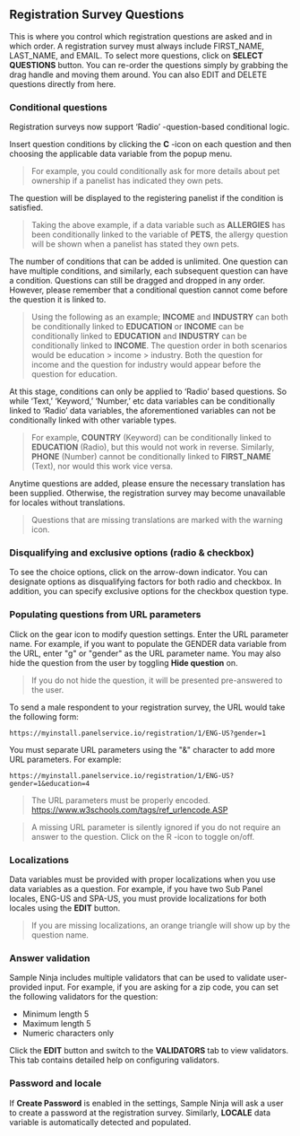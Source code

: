 ## Registration Survey Questions

This is where you control which registration questions are asked and in which order. A registration survey must always include FIRST_NAME, LAST_NAME, and EMAIL. To select more questions, click on **SELECT QUESTIONS** button. You can re-order the questions simply by grabbing the drag handle and moving them around. You can also EDIT and DELETE questions directly from here.

### Conditional questions

Registration surveys now support ‘Radio’ -question-based conditional logic. 

Insert question conditions by clicking the **C** -icon on each question and then choosing the applicable data variable from the popup menu. 

> For example, you could conditionally ask for more details about pet ownership if a panelist has indicated they own pets. 

The question will be displayed to the registering panelist if the condition is satisfied.

> Taking the above example, if a data variable such as **ALLERGIES** has been conditionally linked to the variable of **PETS**, the allergy question will be shown when a panelist has stated they own pets.

The number of conditions that can be added is unlimited. One question can have multiple conditions, and similarly, each subsequent question can have a condition. Questions can still be dragged and dropped in any order. However, please remember that a conditional question cannot come before the question it is linked to.

> Using the following as an example; **INCOME** and **INDUSTRY** can both be conditionally linked to **EDUCATION** or **INCOME** can be conditionally linked to **EDUCATION** and **INDUSTRY** can be conditionally linked to **INCOME**. The question order in both scenarios would be education > income > industry. Both the question for income and the question for industry would appear before the question for education.

At this stage, conditions can only be applied to ‘Radio’ based questions. So while ‘Text,’ ‘Keyword,’ ‘Number,’ etc data variables can be conditionally linked to ‘Radio’ data variables, the aforementioned variables can not be conditionally linked with other variable types. 

> For example, **COUNTRY** (Keyword) can be conditionally linked to **EDUCATION** (Radio), but this would not work in reverse. Similarly, **PHONE** (Number) cannot be conditionally linked to **FIRST_NAME** (Text), nor would this work vice versa.

Anytime questions are added, please ensure the necessary translation has been supplied. Otherwise, the registration survey may become unavailable for locales without translations. 

> Questions that are missing translations are marked with the warning icon.

### Disqualifying and exclusive options (radio & checkbox)
To see the choice options, click on the arrow-down indicator. You can designate options as disqualifying factors for both radio and checkbox. In addition, you can specify exclusive options for the checkbox question type.

### Populating questions from URL parameters
Click on the gear icon to modify question settings. Enter the URL parameter name. For example, if you want to populate the GENDER data variable from the URL, enter "g" or "gender" as the URL parameter name. You may also hide the question from the user by toggling **Hide question** on.

> If you do not hide the question, it will be presented pre-answered to the user.
 
To send a male respondent to your registration survey, the URL would take the following form:

```
https://myinstall.panelservice.io/registration/1/ENG-US?gender=1
```

You must separate URL parameters using the "&" character to add more URL parameters. For example:

```
https://myinstall.panelservice.io/registration/1/ENG-US?gender=1&education=4
```
> The URL parameters must be properly encoded. https://www.w3schools.com/tags/ref_urlencode.ASP

> A missing URL parameter is silently ignored if you do not require an answer to the question. Click on the R -icon to toggle on/off.

### Localizations
Data variables must be provided with proper localizations when you use data variables as a question. For example, if you have two Sub Panel locales, ENG-US and SPA-US, you must provide localizations for both locales using the **EDIT** button.

> If you are missing localizations, an orange triangle will show up by the question name.

### Answer validation
Sample Ninja includes multiple validators that can be used to validate user-provided input. For example, if you are asking for a zip code, you can set the following validators for the question:

- Minimum length 5
- Maximum length 5
- Numeric characters only

Click the **EDIT** button and switch to the **VALIDATORS** tab to view validators. This tab contains detailed help on configuring validators.

### Password and locale
If **Create Password** is enabled in the settings, Sample Ninja will ask a user to create a password at the registration survey. Similarly, **LOCALE** data variable is automatically detected and populated.
